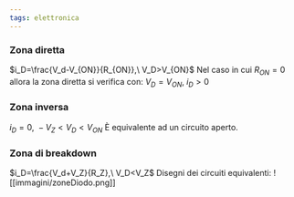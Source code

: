 ```yaml
---
tags: elettronica
---
```

### Zona diretta
 $i_D=\frac{V_d-V_{ON}}{R_{ON}},\  V_D>V_{ON}$
 Nel caso in cui $R_{ON}=0$ allora la zona diretta si verifica con: $V_D=V_{ON},\ i_D>0$
### Zona inversa
 $i_D=0,\ -V_Z<V_D<V_{ON}$
 È equivalente ad un circuito aperto.
### Zona di breakdown
 $i_D=\frac{V_d+V_Z}{R_Z},\  V_D<V_Z$
Disegni dei circuiti equivalenti:
![[immagini/zoneDiodo.png]]